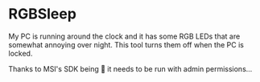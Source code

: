 # RGBSleep

My PC is running around the clock and it has some RGB LEDs that are somewhat annoying over night.
This tool turns them off when the PC is locked.

Thanks to MSI's SDK being 💩 it needs to be run with admin permissions...
